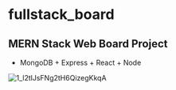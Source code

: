 # fullstack_board
## MERN Stack Web Board Project
* MongoDB + Express + React + Node

![1_l2tlJsFNg2tH6QizegKkqA](https://user-images.githubusercontent.com/71891870/211156753-8d74ea1a-dd56-4aef-986b-2d6d6e207208.png)
